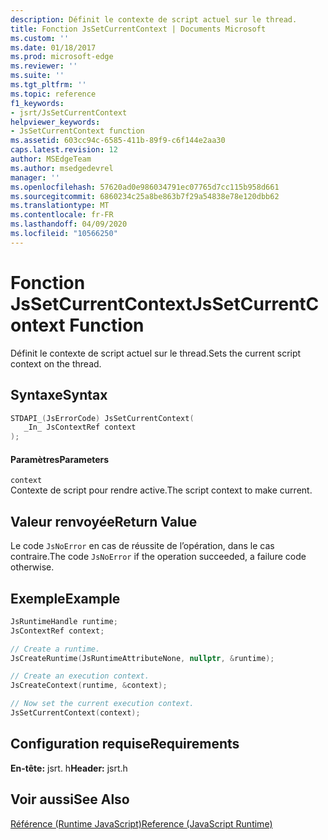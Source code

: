 ```yaml
---
description: Définit le contexte de script actuel sur le thread.
title: Fonction JsSetCurrentContext | Documents Microsoft
ms.custom: ''
ms.date: 01/18/2017
ms.prod: microsoft-edge
ms.reviewer: ''
ms.suite: ''
ms.tgt_pltfrm: ''
ms.topic: reference
f1_keywords:
- jsrt/JsSetCurrentContext
helpviewer_keywords:
- JsSetCurrentContext function
ms.assetid: 603cc94c-6585-411b-89f9-c6f144e2aa30
caps.latest.revision: 12
author: MSEdgeTeam
ms.author: msedgedevrel
manager: ''
ms.openlocfilehash: 57620ad0e986034791ec07765d7cc115b958d661
ms.sourcegitcommit: 6860234c25a8be863b7f29a54838e78e120dbb62
ms.translationtype: MT
ms.contentlocale: fr-FR
ms.lasthandoff: 04/09/2020
ms.locfileid: "10566250"
---
```

# <span data-ttu-id="1382a-103">Fonction JsSetCurrentContext</span><span class="sxs-lookup"><span data-stu-id="1382a-103">JsSetCurrentContext Function</span></span>
<span data-ttu-id="1382a-104">Définit le contexte de script actuel sur le thread.</span><span class="sxs-lookup"><span data-stu-id="1382a-104">Sets the current script context on the thread.</span></span>  
  
## <span data-ttu-id="1382a-105">Syntaxe</span><span class="sxs-lookup"><span data-stu-id="1382a-105">Syntax</span></span>  
  
```cpp  
STDAPI_(JsErrorCode) JsSetCurrentContext(  
   _In_ JsContextRef context  
);  
```  
  
#### <span data-ttu-id="1382a-106">Paramètres</span><span class="sxs-lookup"><span data-stu-id="1382a-106">Parameters</span></span>  
 `context`  
 <span data-ttu-id="1382a-107">Contexte de script pour rendre active.</span><span class="sxs-lookup"><span data-stu-id="1382a-107">The script context to make current.</span></span>  
  
## <span data-ttu-id="1382a-108">Valeur renvoyée</span><span class="sxs-lookup"><span data-stu-id="1382a-108">Return Value</span></span>  
 <span data-ttu-id="1382a-109">Le code `JsNoError` en cas de réussite de l’opération, dans le cas contraire.</span><span class="sxs-lookup"><span data-stu-id="1382a-109">The code `JsNoError` if the operation succeeded, a failure code otherwise.</span></span>  

## <span data-ttu-id="1382a-110">Exemple</span><span class="sxs-lookup"><span data-stu-id="1382a-110">Example</span></span>

```cpp
JsRuntimeHandle runtime;
JsContextRef context;

// Create a runtime.
JsCreateRuntime(JsRuntimeAttributeNone, nullptr, &runtime);

// Create an execution context.
JsCreateContext(runtime, &context);

// Now set the current execution context.
JsSetCurrentContext(context);
```

## <span data-ttu-id="1382a-111">Configuration requise</span><span class="sxs-lookup"><span data-stu-id="1382a-111">Requirements</span></span>  
 <span data-ttu-id="1382a-112">**En-tête:** jsrt. h</span><span class="sxs-lookup"><span data-stu-id="1382a-112">**Header:** jsrt.h</span></span>  
  
## <span data-ttu-id="1382a-113">Voir aussi</span><span class="sxs-lookup"><span data-stu-id="1382a-113">See Also</span></span>  
 [<span data-ttu-id="1382a-114">Référence (Runtime JavaScript)</span><span class="sxs-lookup"><span data-stu-id="1382a-114">Reference (JavaScript Runtime)</span></span>](../chakra-hosting/reference-javascript-runtime.md)